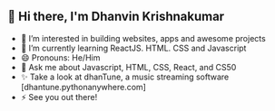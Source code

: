 ## 👋 Hi there, I'm Dhanvin Krishnakumar
- 👀 I’m interested in building websites, apps and awesome projects
- 🌱 I’m currently learning ReactJS. HTML. CSS and Javascript
- 😄 Pronouns: He/Him
- 💬 Ask me about Javascript, HTML, CSS, React, and CS50
- ✨ Take a look at dhanTune, a music streaming software [dhantune.pythonanywhere.com]
- ⚡ See you out there!

<!--
**quantum-strike/quantum-strike** is a ✨ _special_ ✨ repository because its `README.md` (this file) appears on your GitHub profile.

Here are some ideas to get you started:

- 🔭 I’m currently working on ...
- 🌱 I’m currently learning ...
- 👯 I’m looking to collaborate on ...
- 🤔 I’m looking for help with ...
- 💬 Ask me about ...
- 📫 How to reach me: ...
- 😄 Pronouns: ...
- ⚡ Fun fact: ...
-->
